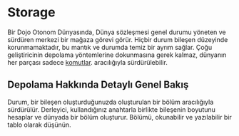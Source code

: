 # Storage

Bir Dojo Otonom Dünyasında, Dünya sözleşmesi genel durumu yöneten ve sürdüren merkezi bir mağaza görevi görür. Hiçbir durum bileşen düzeyinde korunmamaktadır, bu mantık ve durumda temiz bir ayrım sağlar. Çoğu geliştiricinin depolama yöntemlerine dokunmasına gerek kalmaz, dünyanın her parçası sadece [komutlar](./commands.md). aracılığıyla sürdürülebilir.


## Depolama Hakkında Detaylı Genel Bakış

Durum, bir bileşen oluşturduğunuzda oluşturulan bir bölüm aracılığıyla sürdürülür. Derleyici, kullandığınız anahtarla birlikte bileşenin boyutunu hesaplar ve dünyada bir bölüm oluşturur. Bölümü, okunabilir ve yazılabilir bir tablo olarak düşünün.
